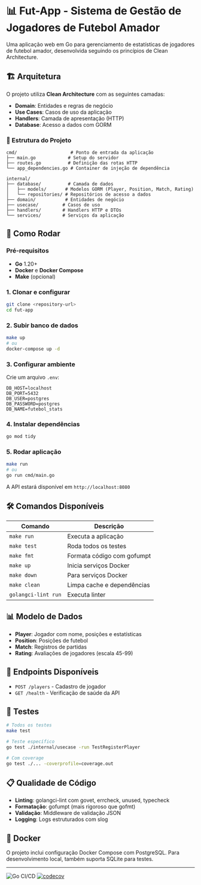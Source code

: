 # 📊 Fut-App - Sistema de Gestão de Jogadores de Futebol Amador

Uma aplicação web em Go para gerenciamento de estatísticas de jogadores de futebol amador, desenvolvida seguindo os princípios de Clean Architecture.

## 🏗️ Arquitetura

O projeto utiliza **Clean Architecture** com as seguintes camadas:
- **Domain**: Entidades e regras de negócio
- **Use Cases**: Casos de uso da aplicação
- **Handlers**: Camada de apresentação (HTTP)
- **Database**: Acesso a dados com GORM

### 📂 Estrutura do Projeto
```
cmd/                    # Ponto de entrada da aplicação
├── main.go            # Setup do servidor
├── routes.go          # Definição das rotas HTTP
└── app_dependencies.go # Container de injeção de dependência

internal/
├── database/          # Camada de dados
│   ├── models/       # Modelos GORM (Player, Position, Match, Rating)
│   └── repositories/ # Repositórios de acesso a dados
├── domain/           # Entidades de negócio
├── usecase/         # Casos de uso
├── handlers/        # Handlers HTTP e DTOs
└── services/        # Serviços da aplicação
```

## 🚀 Como Rodar

### Pré-requisitos
- **Go** 1.20+
- **Docker** e **Docker Compose**
- **Make** (opcional)

### 1. Clonar e configurar
```bash
git clone <repository-url>
cd fut-app
```

### 2. Subir banco de dados
```bash
make up
# ou
docker-compose up -d
```

### 3. Configurar ambiente
Crie um arquivo `.env`:
```env
DB_HOST=localhost
DB_PORT=5432
DB_USER=postgres
DB_PASSWORD=postgres
DB_NAME=futebol_stats
```

### 4. Instalar dependências
```bash
go mod tidy
```

### 5. Rodar aplicação
```bash
make run
# ou
go run cmd/main.go
```

A API estará disponível em `http://localhost:8080`

## 🛠️ Comandos Disponíveis

| Comando | Descrição |
|---------|-----------|
| `make run` | Executa a aplicação |
| `make test` | Roda todos os testes |
| `make fmt` | Formata código com gofumpt |
| `make up` | Inicia serviços Docker |
| `make down` | Para serviços Docker |
| `make clean` | Limpa cache e dependências |
| `golangci-lint run` | Executa linter |

## 📊 Modelo de Dados

- **Player**: Jogador com nome, posições e estatísticas
- **Position**: Posições de futebol
- **Match**: Registros de partidas
- **Rating**: Avaliações de jogadores (escala 45-99)

## 🔗 Endpoints Disponíveis

- `POST /players` - Cadastro de jogador
- `GET /health` - Verificação de saúde da API

## 🧪 Testes

```bash
# Todos os testes
make test

# Teste específico
go test ./internal/usecase -run TestRegisterPlayer

# Com coverage
go test ./... -coverprofile=coverage.out
```

## 📋 Qualidade de Código

- **Linting**: golangci-lint com govet, errcheck, unused, typecheck
- **Formatação**: gofumpt (mais rigoroso que gofmt)
- **Validação**: Middleware de validação JSON
- **Logging**: Logs estruturados com slog

## 🐳 Docker

O projeto inclui configuração Docker Compose com PostgreSQL. Para desenvolvimento local, também suporta SQLite para testes.

---

![Go CI/CD](https://github.com/dinho-carvalho/fut-app/workflows/Go%20CI%20CD/badge.svg)
[![codecov](https://codecov.io/gh/dinho-carvalho/fut-app/branch/main/graph/badge.svg)](https://codecov.io/gh/dinho-carvalho/fut-app)
